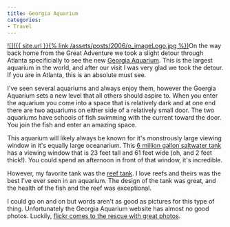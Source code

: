 ```yaml
---
title: Georgia Aquarium
categories:
- Travel
---
```


[![]({{ site.url }}{% link /assets/posts/2006/o_imageLogo.jpg %})](http://www.georgiaaquarium.org/)On the way back home from the Great Adventure we took a slight detour through Atlanta specificially to see the new [Georgia Aquarium](http://www.georgiaaquarium.org/). This is the largest aquarium in the world, and after our visit I was very glad we took the detour. If you are in Atlanta, this is an absolute must see.

I've seen several aquariums and always enjoy them, however the Goergia Aquarium sets a new level that all others should aspire to. When you enter the aquarium you come into a space that is relatively dark and at one end there are two aquariums on either side of a relatively small door. The two aquariums have schools of fish swimming with the current toward the door. You join the fish and enter an amazing space.

This aquarium will likely always be known for it's monstrously large viewing window in it's equally large oceanarium. This [6 million gallon saltwater tank](http://www.georgiaaquarium.org/exploreTheAquarium/oceanVoyager.aspx) has a viewing window that is 23 feet tall and 61 feet wide (oh, and 2 feet thick!). You could spend an afternoon in front of that window, it's incredible.

However, my favorite tank was the [reef tank](http://www.georgiaaquarium.org/exploreTheAquarium/tropicalDiver.aspx). I love reefs and theirs was the best I've ever seen in an aquarium. The design of the tank was great, and the health of the fish and the reef was exceptional.

I could go on and on but words aren't as good as pictures for this type of thing. Unfortunately the Georgia Aquarium website has almost no good photos. Luckily, [flickr comes to the rescue with great photos](http://www.flickr.com/search/?z=t&q=georgia+aquarium&m=tags).
